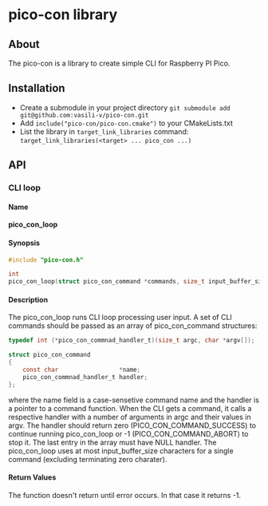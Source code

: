 # pico-con library

## About

The pico-con is a library to create simple CLI for Raspberry PI Pico.

## Installation

- Create a submodule in your project directory `git submodule add git@github.com:vasili-v/pico-con.git`
- Add `include("pico-con/pico-con.cmake")` to your CMakeLists.txt
- List the library in `target_link_libraries` command: `target_link_libraries(<target> ... pico_con ...)`

## API

### CLI loop

#### Name

__pico_con_loop__

#### Synopsis

```C
#include "pico-con.h"

int
pico_con_loop(struct pico_con_command *commands, size_t input_buffer_size);
```

#### Description

The pico\_con\_loop runs CLI loop processing user input. A set of CLI commands should be passed as an array of pico\_con\_command structures:
```C
typedef int (*pico_con_commnad_handler_t)(size_t argc, char *argv[]);

struct pico_con_command
{
    const char                 *name;
    pico_con_commnad_handler_t handler;
};
```
where the name field is a case-sensetive command name and the handler is a pointer to a command function. When the CLI gets a command, it calls a respective handler with a number of arguments in argc and their values in argv. The handler should return zero (PICO\_CON\_COMMAND\_SUCCESS) to continue running pico\_con\_loop or -1 (PICO\_CON\_COMMAND\_ABORT) to stop it. The last entry in the array must have NULL handler. The pico\_con\_loop uses at most input\_buffer\_size characters for a single command (excluding terminating zero charater).

#### Return Values

The function doesn't return until error occurs. In that case it returns -1.
